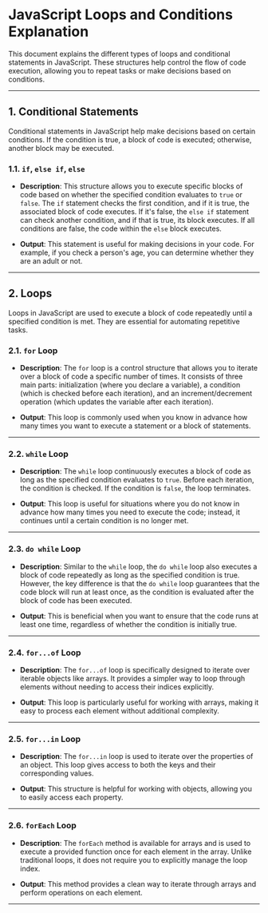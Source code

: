 # JavaScript Loops and Conditions Explanation

This document explains the different types of loops and conditional statements in JavaScript. These structures help control the flow of code execution, allowing you to repeat tasks or make decisions based on conditions.

---

## 1. Conditional Statements

Conditional statements in JavaScript help make decisions based on certain conditions. If the condition is true, a block of code is executed; otherwise, another block may be executed.

### 1.1. `if`, `else if`, `else`

- **Description**: This structure allows you to execute specific blocks of code based on whether the specified condition evaluates to `true` or `false`. The `if` statement checks the first condition, and if it is true, the associated block of code executes. If it's false, the `else if` statement can check another condition, and if that is true, its block executes. If all conditions are false, the code within the `else` block executes.

- **Output**: This statement is useful for making decisions in your code. For example, if you check a person's age, you can determine whether they are an adult or not.

---

## 2. Loops

Loops in JavaScript are used to execute a block of code repeatedly until a specified condition is met. They are essential for automating repetitive tasks.

### 2.1. `for` Loop

- **Description**: The `for` loop is a control structure that allows you to iterate over a block of code a specific number of times. It consists of three main parts: initialization (where you declare a variable), a condition (which is checked before each iteration), and an increment/decrement operation (which updates the variable after each iteration).

- **Output**: This loop is commonly used when you know in advance how many times you want to execute a statement or a block of statements.

---

### 2.2. `while` Loop

- **Description**: The `while` loop continuously executes a block of code as long as the specified condition evaluates to `true`. Before each iteration, the condition is checked. If the condition is `false`, the loop terminates.

- **Output**: This loop is useful for situations where you do not know in advance how many times you need to execute the code; instead, it continues until a certain condition is no longer met.

---

### 2.3. `do while` Loop

- **Description**: Similar to the `while` loop, the `do while` loop also executes a block of code repeatedly as long as the specified condition is true. However, the key difference is that the `do while` loop guarantees that the code block will run at least once, as the condition is evaluated after the block of code has been executed.

- **Output**: This is beneficial when you want to ensure that the code runs at least one time, regardless of whether the condition is initially true.

---

### 2.4. `for...of` Loop

- **Description**: The `for...of` loop is specifically designed to iterate over iterable objects like arrays. It provides a simpler way to loop through elements without needing to access their indices explicitly.

- **Output**: This loop is particularly useful for working with arrays, making it easy to process each element without additional complexity.

---

### 2.5. `for...in` Loop

- **Description**: The `for...in` loop is used to iterate over the properties of an object. This loop gives access to both the keys and their corresponding values.

- **Output**: This structure is helpful for working with objects, allowing you to easily access each property.

---

### 2.6. `forEach` Loop

- **Description**: The `forEach` method is available for arrays and is used to execute a provided function once for each element in the array. Unlike traditional loops, it does not require you to explicitly manage the loop index.

- **Output**: This method provides a clean way to iterate through arrays and perform operations on each element.

---
